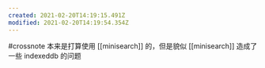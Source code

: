 ```yaml
---
created: 2021-02-20T14:19:15.491Z
modified: 2021-02-20T14:19:54.354Z
---
```

#crossnote 本来是打算使用 [[minisearch]] 的，但是貌似 [[minisearch]] 造成了一些 indexeddb 的问题